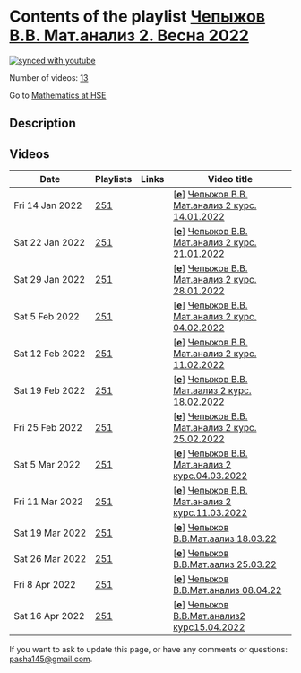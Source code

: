 # Contents of the playlist [Чепыжов В.В. Мат.анализ 2. Весна 2022](https://www.youtube.com/playlist?list=PLq3E5oubNNoBTOdC7wTLE1BDeuZXFqYuE)

[![synced with youtube](https://img.shields.io/github/last-commit/mathphysschool/mathphysschool.github.io/autoupdate1?label=synced%20with%20youtube)](https://github.com/mathphysschool/mathphysschool.github.io/commits/autoupdate1)

Number of videos: [13](#videos)

Go to [Mathematics at HSE](../README.md)

## Description



## Videos

|Date|Playlists|Links|Video title|
|---|---|---|---|
| Fri&nbsp;14&nbsp;Jan&nbsp;2022 | [251](../playlists/251 "Чепыжов В.В. Мат.анализ 2. Весна 2022") |  | [[**e**](https://studio.youtube.com/video/0dPJoN5MI8w/edit "Edit")] [Чепыжов В.В. Мат.анализ 2 курс. 14.01.2022](https://www.youtube.com/watch?v=0dPJoN5MI8w&list=PLq3E5oubNNoBTOdC7wTLE1BDeuZXFqYuE) |
| Sat&nbsp;22&nbsp;Jan&nbsp;2022 | [251](../playlists/251 "Чепыжов В.В. Мат.анализ 2. Весна 2022") |  | [[**e**](https://studio.youtube.com/video/ttoEP6YeXKE/edit "Edit")] [Чепыжов В.В. Мат.анализ 2 курс. 21.01.2022](https://www.youtube.com/watch?v=ttoEP6YeXKE&list=PLq3E5oubNNoBTOdC7wTLE1BDeuZXFqYuE) |
| Sat&nbsp;29&nbsp;Jan&nbsp;2022 | [251](../playlists/251 "Чепыжов В.В. Мат.анализ 2. Весна 2022") |  | [[**e**](https://studio.youtube.com/video/ZV3cCyCSv6s/edit "Edit")] [Чепыжов В.В. Мат.анализ 2 курс. 28.01.2022](https://www.youtube.com/watch?v=ZV3cCyCSv6s&list=PLq3E5oubNNoBTOdC7wTLE1BDeuZXFqYuE) |
| Sat&nbsp;5&nbsp;Feb&nbsp;2022 | [251](../playlists/251 "Чепыжов В.В. Мат.анализ 2. Весна 2022") |  | [[**e**](https://studio.youtube.com/video/642zOWB0HwQ/edit "Edit")] [Чепыжов В.В. Мат.анализ 2 курс. 04.02.2022](https://www.youtube.com/watch?v=642zOWB0HwQ&list=PLq3E5oubNNoBTOdC7wTLE1BDeuZXFqYuE) |
| Sat&nbsp;12&nbsp;Feb&nbsp;2022 | [251](../playlists/251 "Чепыжов В.В. Мат.анализ 2. Весна 2022") |  | [[**e**](https://studio.youtube.com/video/Dn7D55JNJPw/edit "Edit")] [Чепыжов В.В. Мат.анализ 2 курс. 11.02.2022](https://www.youtube.com/watch?v=Dn7D55JNJPw&list=PLq3E5oubNNoBTOdC7wTLE1BDeuZXFqYuE) |
| Sat&nbsp;19&nbsp;Feb&nbsp;2022 | [251](../playlists/251 "Чепыжов В.В. Мат.анализ 2. Весна 2022") |  | [[**e**](https://studio.youtube.com/video/HLvrb6BZPZs/edit "Edit")] [Чепыжов В.В. Мат.аализ 2 курс. 18.02.2022](https://www.youtube.com/watch?v=HLvrb6BZPZs&list=PLq3E5oubNNoBTOdC7wTLE1BDeuZXFqYuE) |
| Fri&nbsp;25&nbsp;Feb&nbsp;2022 | [251](../playlists/251 "Чепыжов В.В. Мат.анализ 2. Весна 2022") |  | [[**e**](https://studio.youtube.com/video/Qmsl3Udp8lc/edit "Edit")] [Чепыжов В.В. Мат.анализ 2 курс. 25.02.2022](https://www.youtube.com/watch?v=Qmsl3Udp8lc&list=PLq3E5oubNNoBTOdC7wTLE1BDeuZXFqYuE) |
| Sat&nbsp;5&nbsp;Mar&nbsp;2022 | [251](../playlists/251 "Чепыжов В.В. Мат.анализ 2. Весна 2022") |  | [[**e**](https://studio.youtube.com/video/DQbdEv9v6FY/edit "Edit")] [Чепыжов В.В. Мат.анализ 2 курс.04.03.2022](https://www.youtube.com/watch?v=DQbdEv9v6FY&list=PLq3E5oubNNoBTOdC7wTLE1BDeuZXFqYuE) |
| Fri&nbsp;11&nbsp;Mar&nbsp;2022 | [251](../playlists/251 "Чепыжов В.В. Мат.анализ 2. Весна 2022") |  | [[**e**](https://studio.youtube.com/video/r-jxK5PKIew/edit "Edit")] [Чепыжов В.В. Мат.анализ 2 курс.11.03.2022](https://www.youtube.com/watch?v=r-jxK5PKIew&list=PLq3E5oubNNoBTOdC7wTLE1BDeuZXFqYuE) |
| Sat&nbsp;19&nbsp;Mar&nbsp;2022 | [251](../playlists/251 "Чепыжов В.В. Мат.анализ 2. Весна 2022") |  | [[**e**](https://studio.youtube.com/video/jfF_VTwBCU4/edit "Edit")] [Чепыжов В.В.Мат.аализ 18.03.22](https://www.youtube.com/watch?v=jfF_VTwBCU4&list=PLq3E5oubNNoBTOdC7wTLE1BDeuZXFqYuE) |
| Sat&nbsp;26&nbsp;Mar&nbsp;2022 | [251](../playlists/251 "Чепыжов В.В. Мат.анализ 2. Весна 2022") |  | [[**e**](https://studio.youtube.com/video/x6BhhcDUkN4/edit "Edit")] [Чепыжов В.В.Мат.аализ 25.03.22](https://www.youtube.com/watch?v=x6BhhcDUkN4&list=PLq3E5oubNNoBTOdC7wTLE1BDeuZXFqYuE) |
| Fri&nbsp;8&nbsp;Apr&nbsp;2022 | [251](../playlists/251 "Чепыжов В.В. Мат.анализ 2. Весна 2022") |  | [[**e**](https://studio.youtube.com/video/979R2nQKqwE/edit "Edit")] [Чепыжов В.В.Мат.анализ 08.04.22](https://www.youtube.com/watch?v=979R2nQKqwE&list=PLq3E5oubNNoBTOdC7wTLE1BDeuZXFqYuE) |
| Sat&nbsp;16&nbsp;Apr&nbsp;2022 | [251](../playlists/251 "Чепыжов В.В. Мат.анализ 2. Весна 2022") |  | [[**e**](https://studio.youtube.com/video/SzAxZZ8JgIU/edit "Edit")] [Чепыжов В.В.Мат.анализ2 курс15.04.2022](https://www.youtube.com/watch?v=SzAxZZ8JgIU&list=PLq3E5oubNNoBTOdC7wTLE1BDeuZXFqYuE) |


 If you want to ask to update this page, or have any comments or questions: <pasha145@gmail.com>.